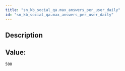 ```yaml
---
title: "sn_kb_social_qa.max_answers_per_user_daily"
id: "sn_kb_social_qa.max_answers_per_user_daily"
---
```

## Description



## Value: 
```
500
```